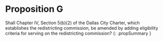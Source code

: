 # Proposition G

Shall Chapter IV, Section 5(b)(2) of the Dallas City Charter, which establishes the redistricting commission, be amended by adding eligibility criteria for serving on the redistricting commission?
{: .propSummary }
